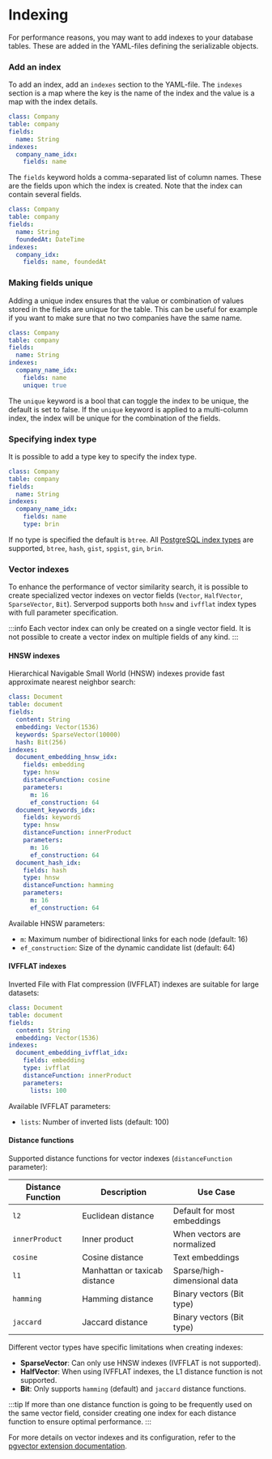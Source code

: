 # Indexing

For performance reasons, you may want to add indexes to your database tables. These are added in the YAML-files defining the serializable objects.

### Add an index

To add an index, add an `indexes` section to the YAML-file. The `indexes` section is a map where the key is the name of the index and the value is a map with the index details.

```yaml
class: Company
table: company
fields:
  name: String
indexes:
  company_name_idx:
    fields: name
```

The `fields` keyword holds a comma-separated list of column names. These are the fields upon which the index is created. Note that the index can contain several fields.

```yaml
class: Company
table: company
fields:
  name: String
  foundedAt: DateTime
indexes:
  company_idx:
    fields: name, foundedAt
```

### Making fields unique

Adding a unique index ensures that the value or combination of values stored in the fields are unique for the table. This can be useful for example if you want to make sure that no two companies have the same name.

```yaml
class: Company
table: company
fields:
  name: String
indexes:
  company_name_idx:
    fields: name
    unique: true
```

The `unique` keyword is a bool that can toggle the index to be unique, the default is set to false. If the `unique` keyword is applied to a multi-column index, the index will be unique for the combination of the fields.

### Specifying index type

It is possible to add a type key to specify the index type.

```yaml
class: Company
table: company
fields:
  name: String
indexes:
  company_name_idx:
    fields: name
    type: brin
```

If no type is specified the default is `btree`. All [PostgreSQL index types](https://www.postgresql.org/docs/current/indexes-types.html) are supported, `btree`, `hash`, `gist`, `spgist`, `gin`, `brin`.

### Vector indexes

To enhance the performance of vector similarity search, it is possible to create specialized vector indexes on vector fields (`Vector`, `HalfVector`, `SparseVector`, `Bit`). Serverpod supports both `hnsw` and `ivfflat` index types with full parameter specification.

:::info
Each vector index can only be created on a single vector field. It is not possible to create a vector index on multiple fields of any kind.
:::

#### HNSW indexes

Hierarchical Navigable Small World (HNSW) indexes provide fast approximate nearest neighbor search:

```yaml
class: Document
table: document
fields:
  content: String
  embedding: Vector(1536)
  keywords: SparseVector(10000)
  hash: Bit(256)
indexes:
  document_embedding_hnsw_idx:
    fields: embedding
    type: hnsw
    distanceFunction: cosine
    parameters:
      m: 16
      ef_construction: 64
  document_keywords_idx:
    fields: keywords
    type: hnsw
    distanceFunction: innerProduct
    parameters:
      m: 16
      ef_construction: 64
  document_hash_idx:
    fields: hash
    type: hnsw
    distanceFunction: hamming
    parameters:
      m: 16
      ef_construction: 64
```

Available HNSW parameters:

- `m`: Maximum number of bidirectional links for each node (default: 16)
- `ef_construction`: Size of the dynamic candidate list (default: 64)

#### IVFFLAT indexes

Inverted File with Flat compression (IVFFLAT) indexes are suitable for large datasets:

```yaml
class: Document
table: document
fields:
  content: String
  embedding: Vector(1536)
indexes:
  document_embedding_ivfflat_idx:
    fields: embedding
    type: ivfflat
    distanceFunction: innerProduct
    parameters:
      lists: 100
```

Available IVFFLAT parameters:

- `lists`: Number of inverted lists (default: 100)

#### Distance functions

Supported distance functions for vector indexes (`distanceFunction` parameter):

| Distance Function | Description                   | Use Case                     |
|-------------------|-------------------------------|------------------------------|
| `l2`              | Euclidean distance            | Default for most embeddings  |
| `innerProduct`    | Inner product                 | When vectors are normalized  |
| `cosine`          | Cosine distance               | Text embeddings              |
| `l1`              | Manhattan or taxicab distance | Sparse/high-dimensional data |
| `hamming`         | Hamming distance              | Binary vectors (Bit type)    |
| `jaccard`         | Jaccard distance              | Binary vectors (Bit type)    |

Different vector types have specific limitations when creating indexes:

- **SparseVector**: Can only use HNSW indexes (IVFFLAT is not supported).
- **HalfVector**: When using IVFFLAT indexes, the L1 distance function is not supported.
- **Bit**: Only supports `hamming` (default) and `jaccard` distance functions.

:::tip
If more than one distance function is going to be frequently used on the same vector field, consider creating one index for each distance function to ensure optimal performance.
:::

For more details on vector indexes and its configuration, refer to the [pgvector extension documentation](https://github.com/pgvector/pgvector/tree/master?tab=readme-ov-file#indexing).
